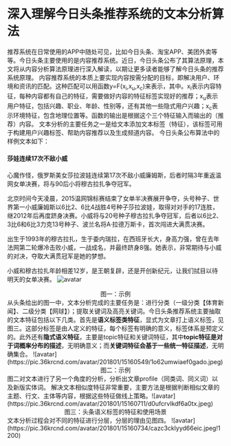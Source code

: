 # 深入理解今日头条推荐系统的文本分析算法
推荐系统在日常使用的APP中随处可见，比如今日头条、淘宝APP、美团外卖等等。今日头条主要使用的是内容推荐系统。近日，今日头条公布了其算法原理，本文将从内容分析算法原理进行深入解读，以期让更多读者能够了解今日头条的推荐系统原理。
内容推荐系统的本质上要实现内容按需分配的目标，即解决用户、环境和资讯的匹配。这种匹配可以用函数y=F(x<sub>i</sub>,x<sub>u</sub>,x<sub>c</sub>)来表示，其中。x<sub>i</sub>表示内容特征，每种内容都有自己的特征，需要做好内容的特征标签实现好的推荐；x<sub>u</sub>表示用户特征，包括兴趣、职业、年龄、性别等，还有其他一些隐式用户兴趣；x<sub>c</sub>表示环境特征，包含地理位置等。函数的输出是根据这个三个特征输入而输出的（推荐）内容。
文本分析的主要任务之一是给文本添加文本标签（特征），该标签可用于构建用户兴趣标签、帮助内容推荐以及生成频道内容。
今日头条公布算法中的样例文本如下：
#### 莎娃连续17次不敌小威
心魔作怪，俄罗斯美女莎拉波娃连续第17次不敌小威廉姆斯，后者时隔3年重返温网女单决赛，将与90后小将穆古拉扎争夺冠军。

北京时间今天凌晨，2015温网锦标赛结束了女单半决赛展开争夺，头号种子、世界第一小威廉姆斯以6比2、6比4战胜4号种子莎拉波娃，取得对对手的17连胜，继2012年后再度跻身决赛。小威将与20号种子穆古拉扎争夺冠军，后者以6比2、3比6和6比3力克13号种子、波兰名将A·拉德万斯卡，首次闯进大满贯决赛。

出生于1993年的穆古拉扎，生于委内瑞拉，在西班牙长大，身高力强，曾在去年法网第二轮爆冷击败小威，一战成名，并最终跻身8强。她表示，非常期待与小威的对决，夺取大满贯冠军是她的梦想。

小威和穆古拉扎年龄相差12岁，是王朝复辟，还是开创新纪元，让我们拭目以待明天的女单决赛。
![avatar](https://pic.36krcnd.com/avatar/201801/15160538/rnky59il2od10fn9.jpeg)
<center>图一：示例</center>
从头条给出的图一中，文本分析完成的主要任务是：进行分类（一级分类【体育新闻】、二级分类【网球】）；提取关键词及高亮关键词。今日头条推荐系统主要抽取的文本特征包括以下几类。首先是<b>语义标签类特征</b>，显式为文章打上语义标签，见图三。这部分标签是由人定义的特征，每个标签有明确的意义，标签体系是预定义的。此外还有<b>隐式语义特征</b>，主要是topic特征和关键词特征，其中<b>topic特征是对于词概率分布的描述</b>，无明确意义；而<b>关键词特征会基于一些统一特征描述</b>，无明确集合。
![avatar](https://pic.36krcnd.com/avatar/201801/15160549/1o62umwiaef0gado.jpeg)
<center>图二：示例</center>
图二对文本进行了另一个角度的分析，分析出文章profile（同类词、同义词）以及新版实体词。
解决文本相似度特征非常重要，主要方法是根据判断相似文章的主题、行文、主体等内容，根据这些特征做线上策略。![avatar](https://pic.36krcnd.com/avatar/201801/15160711/d0ufcrvlkdf6a0tx.jpeg)
<center>图三：头条语义标签的特征和使用场景</center>
文本分析过程会对不同的特征进行分层，分层的理由见图四。
![avatar](https://pic.36krcnd.com/avatar/201801/15160734/cazc3cklyyd66eic.jpeg!1200)
